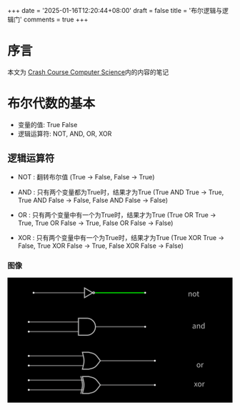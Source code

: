 +++
date = '2025-01-16T12:20:44+08:00'
draft = false
title = '布尔逻辑与逻辑门'
comments = true
+++
# 序言
本文为 [Crash Course Computer Science](https://www.bilibili.com/video/BV1EW411u7th/)内的内容的笔记

# 布尔代数的基本

- 变量的值: True False
- 逻辑运算符: NOT, AND, OR, XOR

## 逻辑运算符

- NOT : 翻转布尔值 (True -> False, False -> True)

- AND : 只有两个变量都为True时，结果才为True (True AND True -> True, True AND False -> False, False AND False -> False)

- OR : 只有两个变量中有一个为True时，结果才为True (True OR True -> True, True OR False -> True, False OR False -> False)

- XOR : 只有两个变量中有一个为True时，结果才为True (True XOR True -> False, True XOR False -> True, False XOR False -> False)

### 图像
![NOT AND OR XOR](image.png)